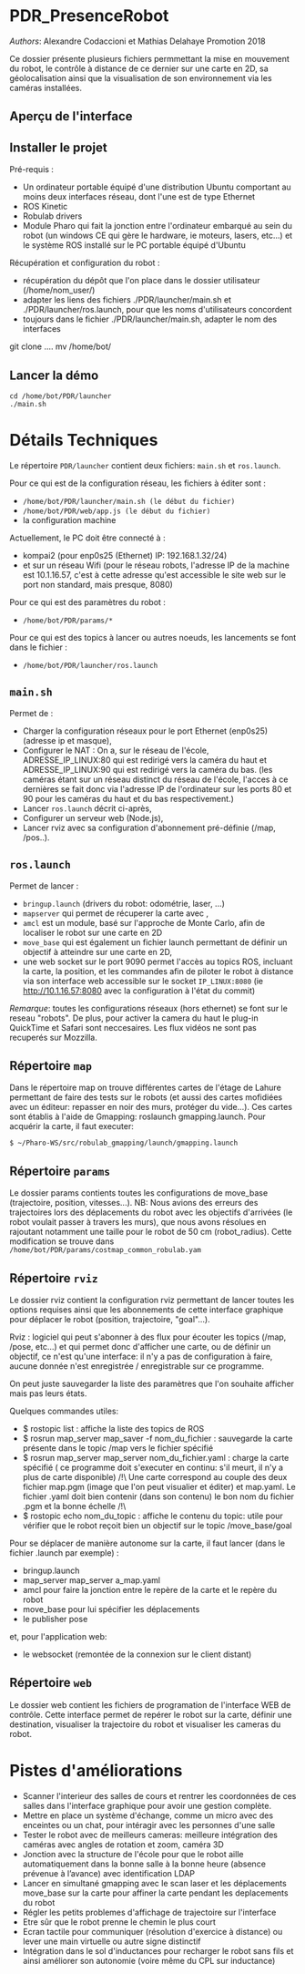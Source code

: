 # PDR_PresenceRobot

*Authors*: Alexandre Codaccioni et Mathias Delahaye Promotion 2018

Ce dossier présente plusieurs fichiers permmettant la mise en mouvement du robot, le contrôle à distance de ce dernier sur une carte en 2D, sa géolocalisation ainsi que la visualisation de son environnement via les caméras installées.

## Aperçu de l'interface



## Installer le projet 

Pré-requis :

- Un ordinateur portable équipé d'une distribution Ubuntu comportant au moins deux interfaces réseau, dont l'une est de type Ethernet
- ROS Kinetic
- Robulab drivers
- Module Pharo qui fait la jonction entre l'ordinateur embarqué au sein du robot (un windows CE qui gère le hardware, ie moteurs, lasers, etc...) et le système ROS installé sur le PC portable équipé d'Ubuntu

Récupération et configuration du robot :

- récupération du dépôt que l'on place dans le dossier utilisateur (/home/nom_user/)
- adapter les liens des fichiers ./PDR/launcher/main.sh et ./PDR/launcher/ros.launch, pour que les noms d'utilisateurs concordent
- toujours dans le fichier ./PDR/launcher/main.sh, adapter le nom des interfaces

git clone ....
mv /home/bot/

## Lancer la démo

	cd /home/bot/PDR/launcher
	./main.sh
	


# Détails Techniques

Le répertoire `PDR/launcher` contient deux fichiers: `main.sh` et `ros.launch`.

Pour ce qui est de la configuration réseau, les fichiers à éditer sont :
- `/home/bot/PDR/launcher/main.sh (le début du fichier)`
- `/home/bot/PDR/web/app.js (le début du fichier)`
- la configuration machine

Actuellement, le PC doit être connecté à :
- kompai2 (pour enp0s25 (Ethernet) IP: 192.168.1.32/24)
- et sur un réseau Wifi (pour le réseau robots, l'adresse IP de la machine est 10.1.16.57, c'est à cette adresse qu'est accessible le site web sur le port non standard, mais presque, 8080)

Pour ce qui est des paramètres du robot :
- `/home/bot/PDR/params/*`

Pour ce qui est des topics à lancer ou autres noeuds, les lancements se font dans le fichier :
- `/home/bot/PDR/launcher/ros.launch`


## `main.sh`

Permet de :
- Charger la configuration réseaux pour le port Ethernet (enp0s25) (adresse ip et masque),
- Configurer le NAT : On a, sur le réseau de l'école, ADRESSE_IP_LINUX:80 qui est redirigé vers la caméra du haut et ADRESSE_IP_LINUX:90 qui est redirigé vers la caméra du bas. (les caméras étant sur un réseau distinct du réseau de l'école, l'acces à ce dernières se fait donc via l'adresse IP de l'ordinateur sur les ports 80 et 90 pour les caméras du haut et du bas respectivement.)
- Lancer `ros.launch` décrit ci-après,
- Configurer un serveur web (Node.js), 
- Lancer rviz avec sa configuration d'abonnement pré-définie (/map, /pos..). 



## `ros.launch` 

Permet de lancer : 

- `bringup.launch` (drivers du robot: odométrie, laser, ...)
- `mapserver` qui permet de récuperer la carte avec ,
- `amcl` est un module, basé sur l'approche de Monte Carlo, afin de localiser le robot sur une carte en 2D
- `move_base` qui est également un fichier launch permettant de définir un objectif à atteindre sur une carte en 2D, 
- une web socket sur le port 9090 permet l'accès au topics ROS, incluant la carte, la position, et les commandes afin de piloter  le robot à distance via son interface web accessible sur le socket `IP_LINUX:8080` (ie http://10.1.16.57:8080 avec la configuration à l'état du commit)
  
*Remarque*: toutes les configurations réseaux (hors ethernet) se font sur le reseau "robots".
De plus, pour activer la camera du haut le plug-in QuickTime et Safari sont neccesaires. Les flux vidéos ne sont pas recuperés sur Mozzilla. 
 
## Répertoire `map`

Dans le répertoire map on trouve différentes cartes de l'étage de Lahure permettant de faire des tests sur le robots (et aussi des cartes mofidiées avec un éditeur: repasser en noir des murs, protéger du vide...).
Ces cartes sont établis à l'aide de Gmapping: roslaunch gmapping.launch. 
Pour acquérir la carte, il faut executer:

`$ ~/Pharo-WS/src/robulab_gmapping/launch/gmapping.launch`


## Répertoire `params`

Le dossier params contients toutes les configurations de move_base (trajectoire, position, vitesses...).
NB: Nous avions des erreurs des trajectoires lors des déplacements du robot avec les objectifs d'arrivées (le robot voulait passer à travers les murs), que nous avons résolues en rajoutant notamment une taille pour le robot de 50 cm (robot_radius). Cette modification se trouve dans `/home/bot/PDR/params/costmap_common_robulab.yam`

## Répertoire `rviz`

Le dossier rviz contient la configuration rviz permettant de lancer toutes les options requises ainsi que les abonnements de cette interface graphique pour déplacer le robot (position, trajectoire, "goal"...).

Rviz : logiciel qui peut s'abonner à des flux pour écouter les topics (/map, /pose, etc...) et qui permet donc d'afficher une carte, ou de définir un objectif, ce n'est qu'une interface: il n'y a pas de configuration à faire, aucune donnée n'est enregistrée / enregistrable sur ce programme.

On peut juste sauvegarder la liste des paramètres que l'on souhaite afficher mais pas leurs états.

Quelques commandes utiles:
- $ rostopic list : affiche la liste des topics de ROS
- $ rosrun map_server map_saver -f nom_du_fichier : sauvegarde la carte présente dans le topic /map vers le fichier spécifié
- $ rosrun map_server map_server nom_du_fichier.yaml : charge la carte spécifié ( ce programme doit s'executer en continu: s'il meurt, il n'y a plus de carte disponible) 
	/!\ Une carte correspond au couple des deux fichier map.pgm (image que l'on peut visualier et éditer) et map.yaml. Le fichier .yaml doit bien contenir (dans son contenu) le bon nom du fichier .pgm et la bonne échelle /!\
- $ rostopic echo nom_du_topic : affiche le contenu du topic: utile pour vérifier que le robot reçoit bien un objectif sur le topic /move_base/goal

Pour se déplacer de manière autonome sur la carte, il faut lancer (dans le fichier .launch par exemple) :
- bringup.launch
- map_server map_server a_map.yaml
- amcl pour faire la jonction entre le repère de la carte et le repère du robot
- move_base pour lui spécifier les déplacements
- le publisher pose

et, pour l'application web:
- le websocket (remontée de la connexion sur le client distant)

## Répertoire `web`

Le dossier web contient les fichiers de programation de l'interface WEB de contrôle. 
Cette interface permet de repérer le robot sur la carte, définir une destination, visualiser la trajectoire du robot et visualiser les cameras du robot. 


# Pistes d'améliorations

- Scanner l'interieur des salles de cours et rentrer les coordonnées de ces salles dans l'interface graphique pour avoir une gestion complète. 
- Mettre en place un système d'échange, comme un micro avec des enceintes ou un chat,  pour intéragir avec les personnes d'une salle
- Tester le robot avec de meilleurs cameras: meilleure intégration des caméras avec angles de rotation et zoom, caméra 3D
 - Jonction avec la structure de l'école pour que le robot aille automatiquement dans la bonne salle à la bonne heure (absence prévenue à l’avance) avec identification LDAP
- Lancer en simultané gmapping avec le scan laser et les déplacements move_base sur la carte pour affiner la carte pendant les deplacements du robot
- Régler les petits problemes d'affichage de trajectoire sur l'interface
- Etre sûr que le robot prenne le chemin le plus court
 - Ecran tactile pour communiquer (résolution d'exercice à distance) ou lever une main virtuelle ou autre signe distinctif
 - Intégration dans le sol d'inductances pour recharger le robot sans fils et ainsi améliorer son autonomie (voire même du CPL sur inductance)



